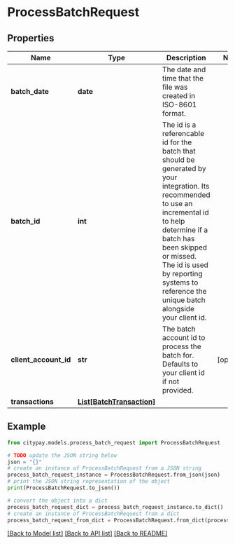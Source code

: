 # ProcessBatchRequest


## Properties

Name | Type | Description | Notes
------------ | ------------- | ------------- | -------------
**batch_date** | **date** | The date and time that the file was created in ISO-8601 format. | 
**batch_id** | **int** | The id is a referencable id for the batch that should be generated by your integration. Its recommended to use an incremental id to help determine if a batch has been skipped or missed. The id is used by reporting systems to reference the unique batch alongside your client id.  | 
**client_account_id** | **str** | The batch account id to process the batch for. Defaults to your client id if not provided. | [optional] 
**transactions** | [**List[BatchTransaction]**](BatchTransaction.md) |  | 

## Example

```python
from citypay.models.process_batch_request import ProcessBatchRequest

# TODO update the JSON string below
json = "{}"
# create an instance of ProcessBatchRequest from a JSON string
process_batch_request_instance = ProcessBatchRequest.from_json(json)
# print the JSON string representation of the object
print(ProcessBatchRequest.to_json())

# convert the object into a dict
process_batch_request_dict = process_batch_request_instance.to_dict()
# create an instance of ProcessBatchRequest from a dict
process_batch_request_from_dict = ProcessBatchRequest.from_dict(process_batch_request_dict)
```
[[Back to Model list]](../README.md#documentation-for-models) [[Back to API list]](../README.md#documentation-for-api-endpoints) [[Back to README]](../README.md)


